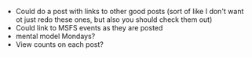 - Could do a post with links to other good posts (sort of like I don't want ot just redo these ones, but also you should check them out)
- Could link to MSFS events as they are posted
- mental model Mondays?
- View counts on each post?